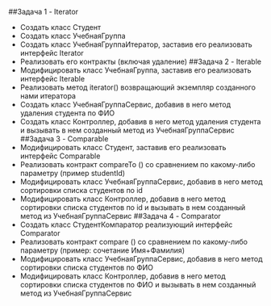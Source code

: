 ##Задача 1 - Iterator
* Создать класс Студент
* Создать класс УчебнаяГруппа
* Создать класс УчебнаяГруппаИтератор, заставив его реализовать
интерфейс Iterator
* Реализовать его контракты (включая удаление)
##Задача 2 - Iterable
* Модифицировать класс УчебнаяГруппа, заставив его реализовать
интерфейс Iterable
* Реализовать метод iterator() возвращающий экземпляр созданного нами
итератора
* Создать класс УчебнаяГруппаСервис, добавив в него метод удаления
студента по ФИО
* Создать класс Контроллер, добавив в него метод удаления студента и
вызывать в нем созданный метод из УчебнаяГруппаСервис
##Задача 3 - Comparable
* Модифицировать класс Студент, заставив его реализовать интерфейс
Comparable
* Реализовать контракт compareTo () со сравнением по какому-либо
параметру (пример studentId)
* Модифицировать класс УчебнаяГруппаСервис, добавив в него метод
сортировки списка студентов по id
* Модифицировать класс Контроллер, добавив в него метод сортировки
списка студентов по id и вызывать в нем созданный метод из
УчебнаяГруппаСервис
##Задача 4 - Comparator
* Создать класс СтудентКомпаратор реализующий интерфейс Comparator
* Реализовать контракт compare () со сравнением по какому-либо параметру
(пример: сочетание Имя+Фамилия)
* Модифицировать класс УчебнаяГруппаСервис, добавив в него метод
сортировки списка студентов по ФИО
* Модифицировать класс Контроллер, добавив в него метод сортировки
списка студентов по ФИО и вызывать в нем созданный метод из
УчебнаяГруппаСервис